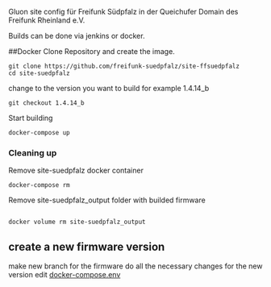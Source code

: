 Gluon site config für Freifunk Südpfalz in der Queichufer Domain des Freifunk Rheinland e.V.

Builds can be done via jenkins or docker.

##Docker
Clone Repository and create the image.

```
git clone https://github.com/freifunk-suedpfalz/site-ffsuedpfalz
cd site-suedpfalz
```

change to the version you want to build for example 1.4.14_b

```
git checkout 1.4.14_b
```

Start building

```
docker-compose up
```

### Cleaning up

Remove site-suedpfalz docker container

```
docker-compose rm
```

Remove site-suedpfalz_output folder with builded firmware

```

docker volume rm site-suedpfalz_output
```

## create a new firmware version

make new branch for the firmware
do all the necessary changes for the new version
edit [docker-compose.env](/docker-compose.env)
